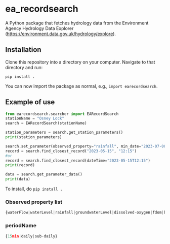 # ea_recordsearch
A Python package that fetches hydrology data from the Environment Agency Hydrology Data Explorer (https://environment.data.gov.uk/hydrology/explore).


## Installation 

Clone this repository into a directory on your computer. Navigate to that directory and run: 

```
pip install .
```

You can now import the package as normal, e.g., `import earecordsearch`.

## Example of use
```python
from earecordsearch.searcher import EARecordSearch
stationName = "Osney Lock"
search = EARecordSearch(stationName)

station_parameters = search.get_station_parameters()
print(station_parameters)

search.set_parameter(observed_property="rainfall", min_date="2023-07-08", max_date="2023-08-07")
record = search.find_closest_record("2023-05-15", "12:15")
#or
record = search.find_closest_record(dateTime="2023-05-15T12:15")
print(record)

data = search.get_parameter_data()
print(data)

```

To install, do `pip install .`

### Observed property list
```python
{waterFlow|waterLevel|rainfall|groundwaterLevel|dissolved-oxygen|fdom|bga|turbidity|chlorophyll|conductivity|temperature|ammonium|nitrate|ph}
```
### periodName
```python
{15min|daily|sub-daily}
```
